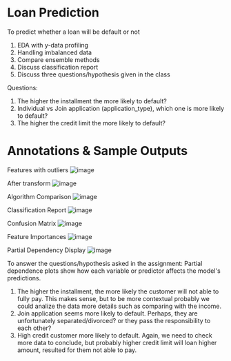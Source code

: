 # Loan Prediction
To predict whether a loan will be default or not
 1) EDA with y-data profiling
 2) Handling imbalanced data
 3) Compare ensemble methods
 4) Discuss classification report
 5) Discuss three questions/hypothesis given in the class

Questions:
 1) The higher the installment the more likely to default?
 2) Individual vs Join application (application_type), which one is more likely to default?
 3) The higher the credit limit the more likely to default?

# Annotations & Sample Outputs
Features with outliers
 ![image](https://github.com/mahdiwf/loan-prediction/assets/163992115/ce916150-8a65-4b75-983d-966b831ebb57)

After transform
 ![image](https://github.com/mahdiwf/loan-prediction/assets/163992115/6c458a16-babb-4159-af69-5f8d667d4d3a)

Algorithm Comparison
 ![image](https://github.com/mahdiwf/loan-prediction/assets/163992115/323e2466-590d-4be6-a1e4-7d0058fff21a)

Classification Report
 ![image](https://github.com/mahdiwf/loan-prediction/assets/163992115/b22fad73-04b7-4176-b3cd-0ac1fa666073)

Confusion Matrix
 ![image](https://github.com/mahdiwf/loan-prediction/assets/163992115/031f737c-a2e1-42e9-91fc-bbad9210db3e)

Feature Importances
 ![image](https://github.com/mahdiwf/loan-prediction/assets/163992115/086c0ae4-7931-4876-85b9-1f921bd85278)

Partial Dependency Display
 ![image](https://github.com/mahdiwf/loan-prediction/assets/163992115/f69cbc13-5f54-4879-a4f9-2811ddc5c7ca)

To answer the questions/hypothesis asked in the assignment:
Partial dependence plots show how each variable or predictor affects the model's predictions.
 1) The higher the installment, the more likely the customer will not able to fully pay. This makes sense, but to be more contextual probably we could analize the data more details such as comparing with the income.
 2) Join application seems more likely to default. Perhaps, they are unfortunately separated/divorced? or they pass the responsibility to each other?
 3) High credit customer more likely to default. Again, we need to check more data to conclude, but probably higher credit limit will loan higher amount, resulted for them not able to pay.
